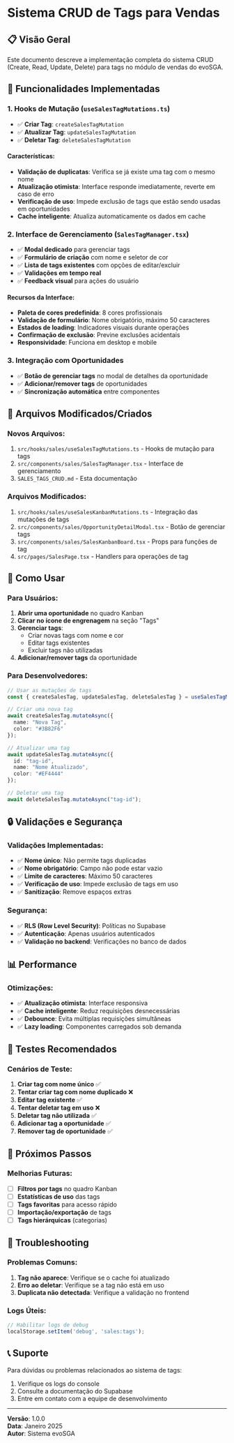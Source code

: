 # Sistema CRUD de Tags para Vendas

## 📋 Visão Geral

Este documento descreve a implementação completa do sistema CRUD (Create, Read, Update, Delete) para tags no módulo de vendas do evoSGA.

## 🚀 Funcionalidades Implementadas

### 1. **Hooks de Mutação** (`useSalesTagMutations.ts`)
- ✅ **Criar Tag**: `createSalesTagMutation`
- ✅ **Atualizar Tag**: `updateSalesTagMutation`  
- ✅ **Deletar Tag**: `deleteSalesTagMutation`

#### Características:
- **Validação de duplicatas**: Verifica se já existe uma tag com o mesmo nome
- **Atualização otimista**: Interface responde imediatamente, reverte em caso de erro
- **Verificação de uso**: Impede exclusão de tags que estão sendo usadas em oportunidades
- **Cache inteligente**: Atualiza automaticamente os dados em cache

### 2. **Interface de Gerenciamento** (`SalesTagManager.tsx`)
- ✅ **Modal dedicado** para gerenciar tags
- ✅ **Formulário de criação** com nome e seletor de cor
- ✅ **Lista de tags existentes** com opções de editar/excluir
- ✅ **Validações em tempo real**
- ✅ **Feedback visual** para ações do usuário

#### Recursos da Interface:
- **Paleta de cores predefinida**: 8 cores profissionais
- **Validação de formulário**: Nome obrigatório, máximo 50 caracteres
- **Estados de loading**: Indicadores visuais durante operações
- **Confirmação de exclusão**: Previne exclusões acidentais
- **Responsividade**: Funciona em desktop e mobile

### 3. **Integração com Oportunidades**
- ✅ **Botão de gerenciar tags** no modal de detalhes da oportunidade
- ✅ **Adicionar/remover tags** de oportunidades
- ✅ **Sincronização automática** entre componentes

## 🔧 Arquivos Modificados/Criados

### Novos Arquivos:
1. `src/hooks/sales/useSalesTagMutations.ts` - Hooks de mutação para tags
2. `src/components/sales/SalesTagManager.tsx` - Interface de gerenciamento
3. `SALES_TAGS_CRUD.md` - Esta documentação

### Arquivos Modificados:
1. `src/hooks/sales/useSalesKanbanMutations.ts` - Integração das mutações de tags
2. `src/components/sales/OpportunityDetailModal.tsx` - Botão de gerenciar tags
3. `src/components/sales/SalesKanbanBoard.tsx` - Props para funções de tag
4. `src/pages/SalesPage.tsx` - Handlers para operações de tag

## 🎯 Como Usar

### Para Usuários:
1. **Abrir uma oportunidade** no quadro Kanban
2. **Clicar no ícone de engrenagem** na seção "Tags"
3. **Gerenciar tags**:
   - Criar novas tags com nome e cor
   - Editar tags existentes
   - Excluir tags não utilizadas
4. **Adicionar/remover tags** da oportunidade

### Para Desenvolvedores:
```typescript
// Usar as mutações de tags
const { createSalesTag, updateSalesTag, deleteSalesTag } = useSalesTagMutations();

// Criar uma nova tag
await createSalesTag.mutateAsync({
  name: "Nova Tag",
  color: "#3B82F6"
});

// Atualizar uma tag
await updateSalesTag.mutateAsync({
  id: "tag-id",
  name: "Nome Atualizado",
  color: "#EF4444"
});

// Deletar uma tag
await deleteSalesTag.mutateAsync("tag-id");
```

## 🔒 Validações e Segurança

### Validações Implementadas:
- ✅ **Nome único**: Não permite tags duplicadas
- ✅ **Nome obrigatório**: Campo não pode estar vazio
- ✅ **Limite de caracteres**: Máximo 50 caracteres
- ✅ **Verificação de uso**: Impede exclusão de tags em uso
- ✅ **Sanitização**: Remove espaços extras

### Segurança:
- ✅ **RLS (Row Level Security)**: Políticas no Supabase
- ✅ **Autenticação**: Apenas usuários autenticados
- ✅ **Validação no backend**: Verificações no banco de dados

## 📊 Performance

### Otimizações:
- ✅ **Atualização otimista**: Interface responsiva
- ✅ **Cache inteligente**: Reduz requisições desnecessárias
- ✅ **Debounce**: Evita múltiplas requisições simultâneas
- ✅ **Lazy loading**: Componentes carregados sob demanda

## 🧪 Testes Recomendados

### Cenários de Teste:
1. **Criar tag com nome único** ✅
2. **Tentar criar tag com nome duplicado** ❌
3. **Editar tag existente** ✅
4. **Tentar deletar tag em uso** ❌
5. **Deletar tag não utilizada** ✅
6. **Adicionar tag a oportunidade** ✅
7. **Remover tag de oportunidade** ✅

## 🔄 Próximos Passos

### Melhorias Futuras:
- [ ] **Filtros por tags** no quadro Kanban
- [ ] **Estatísticas de uso** das tags
- [ ] **Tags favoritas** para acesso rápido
- [ ] **Importação/exportação** de tags
- [ ] **Tags hierárquicas** (categorias)

## 🐛 Troubleshooting

### Problemas Comuns:
1. **Tag não aparece**: Verifique se o cache foi atualizado
2. **Erro ao deletar**: Verifique se a tag não está em uso
3. **Duplicata não detectada**: Verifique a validação no frontend

### Logs Úteis:
```javascript
// Habilitar logs de debug
localStorage.setItem('debug', 'sales:tags');
```

## 📞 Suporte

Para dúvidas ou problemas relacionados ao sistema de tags:
1. Verifique os logs do console
2. Consulte a documentação do Supabase
3. Entre em contato com a equipe de desenvolvimento

---

**Versão**: 1.0.0  
**Data**: Janeiro 2025  
**Autor**: Sistema evoSGA